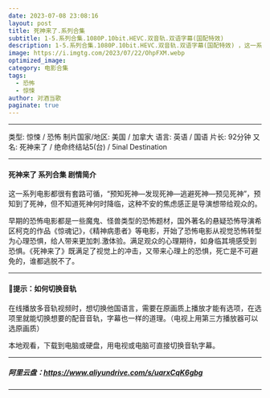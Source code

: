 ```yaml
---
date: 2023-07-08 23:08:16
layout: post
title: 死神来了.系列合集
subtitle: 1-5.系列合集.1080P.10bit.HEVC.双音轨.双语字幕(国配特效) 
description: 1-5.系列合集.1080P.10bit.HEVC.双音轨.双语字幕(国配特效) ，这一系列电影都很有套路可循，“预知死神—发现死神—逃避死神—预见死神”，预知到了死神，但不知道死神何时降临，这种不安的焦虑感正是导演想带给观众的。
image: https://i.imgtg.com/2023/07/22/OhpFXM.webp
optimized_image: 
category: 电影合集
tags:
  - 恐怖
  - 惊悚
author: 对酒当歌
paginate: true
---
```



---

类型: 惊悚 / 恐怖
制片国家/地区: 美国 / 加拿大
语言: 英语 / 国语
片长: 92分钟
又名: 死神来了 / 绝命终结站5(台) / 5inal Destination

---

#### 死神来了 系列合集 剧情简介

这一系列电影都很有套路可循，“预知死神—发现死神—逃避死神—预见死神”，预知到了死神，但不知道死神何时降临，这种不安的焦虑感正是导演想带给观众的。

早期的恐怖电影都是一些魔鬼、怪兽类型的恐怖题材，国外著名的悬疑恐怖导演希区柯克的作品《惊魂记》，《精神病患者》等电影，开始了恐怖电影从视觉恐怖转型为心理恐惧，给人带来更加刺.激体验。满足观众的心理期待，如身临其境感受到恐惧。《死神来了》既满足了视觉上的冲击，又带来心理上的恐惧，死亡是不可避免的，谁都逃脱不了。

---

#### 🔔提示：如何切换音轨

在线播放多音轨视频时，想切换他国语言，需要在原画质上播放才能有选项，在选项里就能切换想要的配音音轨，字幕也一样的道理。（电视上用第三方播放器可以选原画质）

本地观看，下载到电脑或硬盘，用电视或电脑可直接切换音轨字幕。

---

##### 阿里云盘：<https://www.aliyundrive.com/s/uarxCqK6gbg>

---

